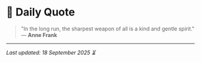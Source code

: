 # 📜 Daily Quote

> "In the long run, the sharpest weapon of all is a kind and gentle spirit."  
> — **Anne Frank**

---

_Last updated: 18 September 2025 ⏳_
